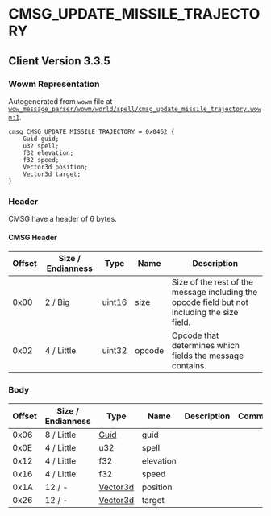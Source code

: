 # CMSG_UPDATE_MISSILE_TRAJECTORY

## Client Version 3.3.5

### Wowm Representation

Autogenerated from `wowm` file at [`wow_message_parser/wowm/world/spell/cmsg_update_missile_trajectory.wowm:1`](https://github.com/gtker/wow_messages/tree/main/wow_message_parser/wowm/world/spell/cmsg_update_missile_trajectory.wowm#L1).
```rust,ignore
cmsg CMSG_UPDATE_MISSILE_TRAJECTORY = 0x0462 {
    Guid guid;
    u32 spell;
    f32 elevation;
    f32 speed;
    Vector3d position;
    Vector3d target;
}
```
### Header

CMSG have a header of 6 bytes.

#### CMSG Header

| Offset | Size / Endianness | Type   | Name   | Description |
| ------ | ----------------- | ------ | ------ | ----------- |
| 0x00   | 2 / Big           | uint16 | size   | Size of the rest of the message including the opcode field but not including the size field.|
| 0x02   | 4 / Little        | uint32 | opcode | Opcode that determines which fields the message contains.|

### Body

| Offset | Size / Endianness | Type | Name | Description | Comment |
| ------ | ----------------- | ---- | ---- | ----------- | ------- |
| 0x06 | 8 / Little | [Guid](../types/packed-guid.md) | guid |  |  |
| 0x0E | 4 / Little | u32 | spell |  |  |
| 0x12 | 4 / Little | f32 | elevation |  |  |
| 0x16 | 4 / Little | f32 | speed |  |  |
| 0x1A | 12 / - | [Vector3d](vector3d.md) | position |  |  |
| 0x26 | 12 / - | [Vector3d](vector3d.md) | target |  |  |


